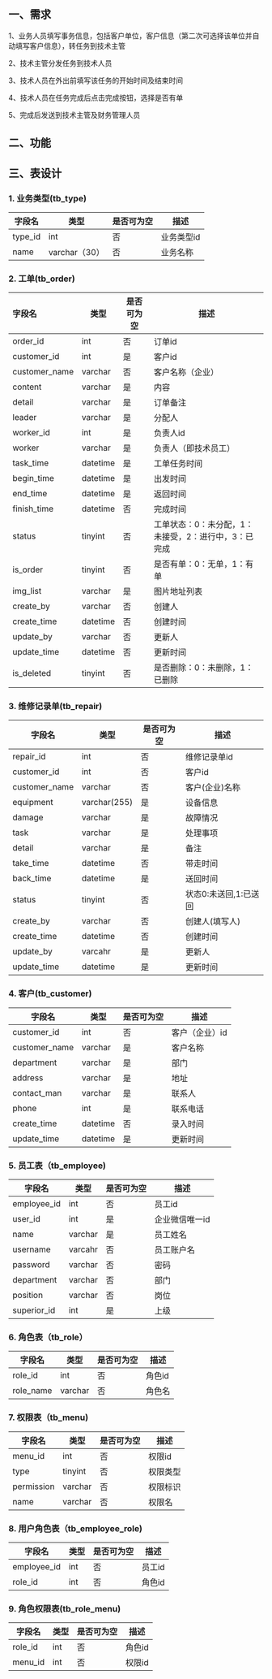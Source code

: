 

## 一、需求

1、业务人员填写事务信息，包括客户单位，客户信息（第二次可选择该单位并自动填写客户信息），转任务到技术主管

2、技术主管分发任务到技术人员

3、技术人员在外出前填写该任务的开始时间及结束时间

4、技术人员在任务完成后点击完成按钮，选择是否有单

5、完成后发送到技术主管及财务管理人员



## 二、功能



## 三、表设计



### 1. 业务类型(tb_type)

| 字段名  | 类型          | 是否可为空 | 描述       |
| ------- | ------------- | ---------- | ---------- |
| type_id | int           | 否         | 业务类型id |
| name    | varchar（30） | 否         | 业务名称   |



### 2. 工单(tb_order)

| 字段名        | 类型     | 是否可为空 | 描述                                                 |
| :------------ | -------- | ---------- | ---------------------------------------------------- |
| order_id      | int      | 否         | 订单id                                               |
| customer_id   | int      | 是         | 客户id                                               |
| customer_name | varchar  | 否         | 客户名称（企业）                                     |
| content       | varchar  | 是         | 内容                                                 |
| detail        | varchar  | 是         | 订单备注                                             |
| leader        | varchar  | 是         | 分配人                                               |
| worker_id     | int      | 是         | 负责人id                                             |
| worker        | varchar  | 是         | 负责人（即技术员工）                                 |
| task_time     | datetime | 是         | 工单任务时间                                         |
| begin_time    | datetime | 是         | 出发时间                                             |
| end_time      | datetime | 是         | 返回时间                                             |
| finish_time   | datetime | 否         | 完成时间                                             |
| status        | tinyint  | 否         | 工单状态：0：未分配，1：未接受，2：进行中，3：已完成 |
| is_order      | tinyint  | 否         | 是否有单：0：无单，1：有单                           |
| img_list      | varchar  | 是         | 图片地址列表                                         |
| create_by     | varchar  | 否         | 创建人                                               |
| create_time   | datetime | 否         | 创建时间                                             |
| update_by     | varchar  | 否         | 更新人                                               |
| update_time   | datetime | 否         | 更新时间                                             |
| is_deleted    | tinyint  | 否         | 是否删除：0：未删除，1：已删除                       |



### 3. 维修记录单(tb_repair)

| 字段名        | 类型         | 是否可为空 | 描述                  |
| ------------- | ------------ | ---------- | --------------------- |
| repair_id     | int          | 否         | 维修记录单id          |
| customer_id   | int          | 否         | 客户id                |
| customer_name | varchar      | 否         | 客户(企业)名称        |
| equipment     | varchar(255) | 是         | 设备信息              |
| damage        | varchar      | 是         | 故障情况              |
| task          | varchar      | 是         | 处理事项              |
| detail        | varchar      | 是         | 备注                  |
| take_time     | datetime     | 否         | 带走时间              |
| back_time     | datetime     | 是         | 送回时间              |
| status        | tinyint      | 否         | 状态0:未送回,1:已送回 |
| create_by     | varchar      | 否         | 创建人(填写人)        |
| create_time   | datetime     | 否         | 创建时间              |
| update_by     | varcahr      | 是         | 更新人                |
| update_time   | datetime     | 是         | 更新时间              |



### 4. 客户(tb_customer)

| 字段名        | 类型     | 是否可为空 | 描述           |
| ------------- | -------- | ---------- | -------------- |
| customer_id   | int      | 否         | 客户（企业）id |
| customer_name | varchar  | 是         | 客户名称       |
| department    | varchar  | 是         | 部门           |
| address       | varchar  | 是         | 地址           |
| contact_man   | varchar  | 是         | 联系人         |
| phone         | int      | 是         | 联系电话       |
| create_time   | datetime | 否         | 录入时间       |
| update_time   | datetime | 是         | 更新时间       |



### 5. 员工表（tb_employee)

| 字段名      | 类型    | 是否可为空 | 描述           |
| ----------- | ------- | ---------- | -------------- |
| employee_id | int     | 否         | 员工id         |
| user_id     | int     | 是         | 企业微信唯一id |
| name        | varchar | 是         | 员工姓名       |
| username    | varcahr | 否         | 员工账户名     |
| password    | varchar | 否         | 密码           |
| department  | varchar | 否         | 部门           |
| position    | varchar | 否         | 岗位           |
| superior_id | int     | 是         | 上级           |



### 6. 角色表（tb_role）

| 字段名    | 类型    | 是否可为空 | 描述   |
| --------- | ------- | ---------- | ------ |
| role_id   | int     | 否         | 角色id |
| role_name | varchar | 否         | 角色名 |



### 7. 权限表（tb_menu)

| 字段名     | 类型    | 是否可为空 | 描述     |
| ---------- | ------- | ---------- | -------- |
| menu_id    | int     | 否         | 权限id   |
| type       | tinyint | 否         | 权限类型 |
| permission | varchar | 否         | 权限标识 |
| name       | varchar | 否         | 权限名   |



### 8. 用户角色表（tb_employee_role)

| 字段名      | 类型 | 是否可为空 | 描述   |
| ----------- | ---- | ---------- | ------ |
| employee_id | int  | 否         | 员工id |
| role_id     | int  | 否         | 角色id |



### 9. 角色权限表(tb_role_menu)

| 字段名  | 类型 | 是否可为空 | 描述   |
| ------- | ---- | ---------- | ------ |
| role_id | int  | 否         | 角色id |
| menu_id | int  | 否         | 权限id |



